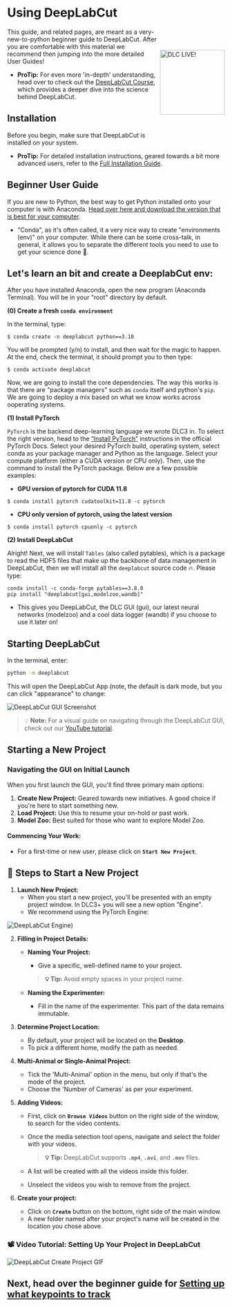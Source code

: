 # Using DeepLabCut 
<img src="https://images.squarespace-cdn.com/content/v1/57f6d51c9f74566f55ecf271/1572296495650-Y4ZTJ2XP2Z9XF1AD74VW/ke17ZwdGBToddI8pDm48kMulEJPOrz9Y8HeI7oJuXxR7gQa3H78H3Y0txjaiv_0fDoOvxcdMmMKkDsyUqMSsMWxHk725yiiHCCLfrh8O1z5QPOohDIaIeljMHgDF5CVlOqpeNLcJ80NK65_fV7S1UZiU3J6AN9rgO1lHw9nGbkYQrCLTag1XBHRgOrY8YAdXW07ycm2Trb21kYhaLJjddA/DLC_logo_blk-01.png?format=1000w" width="150" title="DLC-live" alt="DLC LIVE!" align="right" vspace = "50">

This guide, and related pages, are meant as a very-new-to-python beginner guide to DeepLabCut. After you are comfortable with this material we recommend then jumping into the more detailed User Guides!

- **ProTip:** For even more 'in-depth' understanding, head over to check out the [DeepLabCut Course](https://deeplabcut.github.io/DeepLabCut/docs/course.html), which provides a deeper dive into the science behind DeepLabCut.

## Installation

Before you begin, make sure that DeepLabCut is installed on your system.

- **ProTip:** For detailed installation instructions, geared towards a bit more advanced users, refer to the [Full Installation Guide](https://deeplabcut.github.io/DeepLabCut/docs/installation.html).

## Beginner User Guide
If you are new to Python, the best way to get Python installed onto your computer is with Anaconda. [Head over here and download the version that is best for your computer](https://www.anaconda.com/download).

- "Conda", as it's often called, it a very nice way to create "environments (env)" on your computer. While there can be some cross-talk, in general, it allows you to separate the different tools you need to use to get your science done 💪. 

## Let's learn an bit and create a DeeplabCut env:

After you have installed Anaconda, open the new program (Anaconda Terminal). You will be in your "root" directory by default. 

**(0) Create a fresh `conda environment`** 

In the terminal, type:

```
$ conda create -n deeplabcut python==3.10
```
You will be prompted (y/n) to install, and then wait for the magic to happen. At the end, check the terminal, it should prompt you to then type: 

```
$ conda activate deeplabcut
```
Now, we are going to install the core dependencies. The way this works is that there are "package managers" such as `conda` itself and python's `pip`. We are going to deploy a mix based on what we know works across ooperating systems.

**(1) Install PyTorch**

`PyTorch` is the backend deep-learning language we wrote DLC3 in. To select the right version, head to the [“Install PyTorch”](https://pytorch.org/get-started/locally/) instructions in the official PyTorch Docs. Select your desired PyTorch build, operating system, select conda as your package manager and Python as the language. Select your compute platform (either a CUDA version or CPU only). Then, use the command to install the PyTorch package. Below are a few possible examples:

- **GPU version of pytorch for CUDA 11.8**
```
$ conda install pytorch cudatoolkit=11.8 -c pytorch
```
- **CPU only version of pytorch, using the latest version**
```
$ conda install pytorch cpuonly -c pytorch
```

**(2) Install DeepLabCut** 

Alright! Next, we will install `Tables` (also called pytables), which is a package to read the HDF5 files that make up the backbone of data management in DeepLabCut, then we will install all the `deeplabcut` source code 🔥. Please type: 

```
conda install -c conda-forge pytables==3.8.0
pip install "deeplabcut[gui,modelzoo,wandb]"
```
- This gives you DeepLabCut, the DLC GUI (gui), our latest neural networks (modelzoo) and a cool data logger (wandb) if you choose to use it later on!

## Starting DeepLabCut

In the terminal, enter:
```bash
python -m deeplabcut
```
This will open the DeepLabCut App (note, the default is dark mode, but you can click "appearance" to change:

![DeepLabCut GUI Screenshot](https://images.squarespace-cdn.com/content/v1/57f6d51c9f74566f55ecf271/1717779625875-5UHPC367I293CBSP8CT6/GUI-screenshot.png?format=500w)

> 💡 **Note:** For a visual guide on navigating through the DeepLabCut GUI, check out our [YouTube tutorial](https://www.youtube.com/watch?v=tr3npnXWoD4).

## Starting a New Project

### Navigating the GUI on Initial Launch

When you first launch the GUI, you'll find three primary main options:

1. **Create New Project:** Geared towards new initiatives. A good choice if you're here to start something new.
2. **Load Project:** Use this to resume your on-hold or past work.
3. **Model Zoo:** Best suited for those who want to explore Model Zoo.

#### Commencing Your Work:

- For a first-time or new user, please click on **`Start New Project`**.

## 🐾 Steps to Start a New Project

1. **Launch New Project:**
   - When you start a new project, you'll be presented with an empty project window. In DLC3+ you will see a new option "Engine".
   - We recommend using the PyTorch Engine:
  
 ![DeepLabCut Engine](https://images.squarespace-cdn.com/content/v1/57f6d51c9f74566f55ecf271/1717780414978-17LOVBUJ8JR102QVSFDY/Screen+Shot+2024-06-07+at+7.13.14+PM.png?format=1500w))

2. **Filling in Project Details:**
   - **Naming Your Project:**
     - Give a specific, well-defined name to your project.
      
      > **💡 Tip:** Avoid empty spaces in your project name.

   - **Naming the Experimenter:**
     - Fill in the name of the experimenter. This part of the data remains immutable.

3. **Determine Project Location:** 
   - By default, your project will be located on the **Desktop**.
   - To pick a different home, modify the path as needed.

4. **Multi-Animal or Single-Animal Project:**
   - Tick the 'Multi-Animal' option in the menu, but only if that's the mode of the project.
   - Choose the 'Number of Cameras' as per your experiment.

5. **Adding Videos:**
   - First, click on **`Browse Videos`** button on the right side of the window, to search for the video contents.
   - Once the media selection tool opens, navigate and select the folder with your videos.
     
     > **💡 Tip:** DeepLabCut supports **`.mp4`**, **`.avi`**, and **`.mov`** files.
   - A list will be created with all the videos inside this folder.
   - Unselect the videos you wish to remove from the project.
     
6. **Create your project:**
   - Click on **`Create`** button on the bottom, right side of the main window.
   - A new folder named after your project's name will be created in the location you chose above.
     

### 📽 Video Tutorial: Setting Up Your Project in DeepLabCut

![DeepLabCut Create Project GIF](https://images.squarespace-cdn.com/content/v1/57f6d51c9f74566f55ecf271/1717779616437-30U5RFYV0OY6ACGDG7F4/create-project.gif?format=500w)

## Next, head over the beginner guide for [Setting up what keypoints to track](https://deeplabcut.github.io/DeepLabCut/docs/manage-project)

